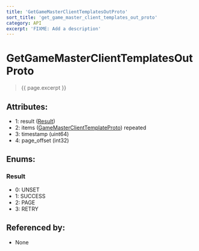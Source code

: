 ```yaml
---
title: 'GetGameMasterClientTemplatesOutProto'
sort_title: 'get_game_master_client_templates_out_proto'
category: API
excerpt: 'FIXME: Add a description'
---
```


[comment]: <> (THIS PART IS GENERATED - AKA DON'T EDIT THIS PART MANUALLY)

# GetGameMasterClientTemplatesOutProto

> {{ page.excerpt }}

## Attributes:

- 1: result ([Result](#result))
- 2: items ([GameMasterClientTemplateProto](../GameMasterClientTemplateProto/)) repeated
- 3: timestamp (uint64)
- 4: page_offset (int32)

## Enums:

### Result
- 0: UNSET
- 1: SUCCESS
- 2: PAGE
- 3: RETRY

## Referenced by:

- None

[comment]: <> (YOU CAN EDIT AFTER THIS)
